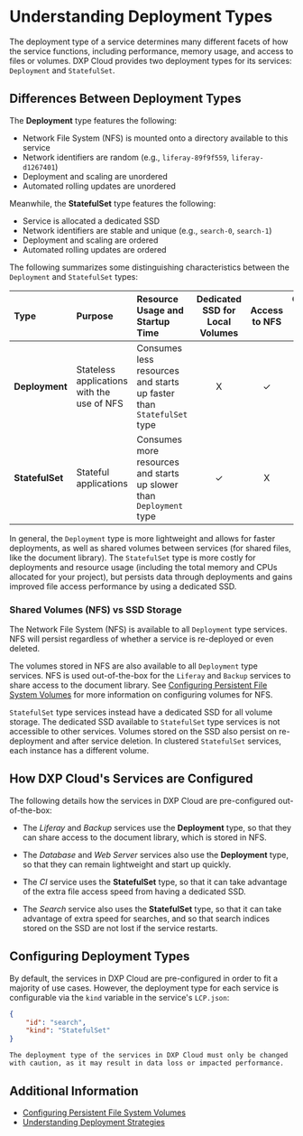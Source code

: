 # Understanding Deployment Types

The deployment type of a service determines many different facets of how the service functions, including performance, memory usage, and access to files or volumes. DXP Cloud provides two deployment types for its services: `Deployment` and `StatefulSet`.

## Differences Between Deployment Types

The **Deployment** type features the following:

* Network File System (NFS) is mounted onto a directory available to this service
* Network identifiers are random (e.g., `liferay-89f9f559`, `liferay-d1267401`)
* Deployment and scaling are unordered
* Automated rolling updates are unordered

Meanwhile, the **StatefulSet** type features the following:

* Service is allocated a dedicated SSD
* Network identifiers are stable and unique (e.g., `search-0`, `search-1`)
* Deployment and scaling are ordered
* Automated rolling updates are ordered

The following summarizes some distinguishing characteristics between the `Deployment` and `StatefulSet` types:

| **Type** | **Purpose** | **Resource Usage and Startup Time** | **Dedicated SSD for Local Volumes** | **Access to NFS** | **Ordered Startup / Scaling** |
| :--- | :--- | :--- | :---: | :---: | :---: |
| **Deployment** | Stateless applications with the use of NFS | Consumes less resources and starts up faster than `StatefulSet` type | X | ✓ | X |
| **StatefulSet** | Stateful applications | Consumes more resources and starts up slower than `Deployment` type | ✓ | X | ✓ |

In general, the `Deployment` type is more lightweight and allows for faster deployments, as well as shared volumes between services (for shared files, like the document library). The `StatefulSet` type is more costly for deployments and resource usage (including the total memory and CPUs allocated for your project), but persists data through deployments and gains improved file access performance by using a dedicated SSD.

### Shared Volumes (NFS) vs SSD Storage

The Network File System (NFS) is available to all `Deployment` type services. NFS will persist regardless of whether a service is re-deployed or even deleted.

The volumes stored in NFS are also available to all `Deployment` type services. NFS is used out-of-the-box for the `Liferay` and `Backup` services to share access to the document library. See [Configuring Persistent File System Volumes](./configuring-persistent-file-storage-volumes.md) for more information on configuring volumes for NFS.

`StatefulSet` type services instead have a dedicated SSD for all volume storage. The dedicated SSD available to `StatefulSet` type services is not accessible to other services. Volumes stored on the SSD also persist on re-deployment and after service deletion. In clustered `StatefulSet` services, each instance has a different volume.

## How DXP Cloud's Services are Configured

The following details how the services in DXP Cloud are pre-configured out-of-the-box:

* The _Liferay_ and _Backup_ services use the **Deployment** type, so that they can share access to the document library, which is stored in  NFS.

* The _Database_ and _Web Server_ services also use the **Deployment** type, so that they can remain lightweight and start up quickly.

* The _CI_ service uses the **StatefulSet** type, so that it can take advantage of the extra file access speed from having a dedicated SSD.

* The _Search_ service also uses the **StatefulSet** type, so that it can take advantage of extra speed for searches, and so that search indices stored on the SSD are not lost if the service restarts.

## Configuring Deployment Types

By default, the services in DXP Cloud are pre-configured in order to fit a majority of use cases. However, the deployment type for each service is configurable via the `kind` variable in the service's `LCP.json`:

```json
{
    "id": "search",
    "kind": "StatefulSet"
}
```

```{note}
The deployment type of the services in DXP Cloud must only be changed with caution, as it may result in data loss or impacted performance.
```

## Additional Information

* [Configuring Persistent File System Volumes](./configuring-persistent-file-storage-volumes.md)
* [Understanding Deployment Strategies](./understanding-deployment-strategies.md)